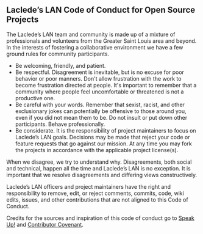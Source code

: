  ## Laclede’s LAN Code of Conduct for Open Source Projects

The Laclede’s LAN team and community is made up of a mixture of professionals and volunteers from the Greater Saint Louis area and beyond. In the interests of fostering a collaborative environment we have a few ground rules for community participants.

* Be welcoming, friendly, and patient.
* Be respectful. Disagreement is inevitable, but is no excuse for poor behavior or poor manners. Don't allow frustration with the work to become frustration directed at people. It's important to remember that a community where people feel uncomfortable or threatened is not a productive one.
* Be careful with your words. Remember that sexist, racist, and other exclusionary jokes can potentially be offensive to those around you, even if you did not mean them to be. Do not insult or put down other participants. Behave professionally.
* Be considerate. It is the responsibility of project maintainers to focus on Laclede’s LAN goals. Decisions may be made that reject your code or feature requests that go against our mission. At any time you may fork the projects in accordance with the applicable project license(s).

When we disagree, we try to understand why. Disagreements, both social and technical, happen all the time and Laclede’s LAN is no exception. It is important that we resolve disagreements and differing views constructively.

Laclede’s LAN officers and project maintainers have the right and responsibility to remove, edit, or reject comments, commits, code, wiki edits, issues, and other contributions that are not aligned to this Code of Conduct.

Credits for the sources and inspiration of this code of conduct go to [Speak Up!](https://web.archive.org/web/20141109123859/http://speakup.io/coc.html) and [Contributor Covenant](https://archive.fo/ocyAN).
